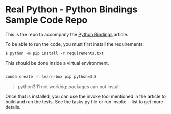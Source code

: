 # Real Python - Python Bindings Sample Code Repo

This is the repo to accompany the [Python Bindings](https://realpython.com/python-bindings-overview/) article.

To be able to run the code, you must first install the requirements:

```console
$ python -m pip install -r requirements.txt
```
This should be done inside a virtual environment.

```sh 

conda create -n learn-box pip python=3.8

```
> python3.11 not working: packages can not install. 


Once that is installed, you can use the invoke tool mentioned in the article to build and run the tests. See the tasks.py file or run invoke --list to get more details.